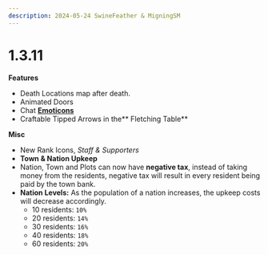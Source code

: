 ```yaml
---
description: 2024-05-24 SwineFeather & MigningSM
---
```


# 1.3.11

**Features**

* Death Locations map after death.
* Animated Doors
* Chat [**Emoticons**](https://wiki.nordics.world/additional-guides-and-commands/others/chat-emoticons)
* Craftable Tipped Arrows in the\*\* Fletching Table\*\*

**Misc**

* New Rank Icons, _Staff & Supporters_
* **Town & Nation Upkeep**
* Nation, Town and Plots can now have **negative tax**, instead of taking money from the residents, negative tax will result in every resident being paid by the town bank.
* **Nation Levels:** As the population of a nation increases, the upkeep costs will decrease accordingly.
  * 10 residents: `10%`
  * 20 residents: `14%`
  * 30 residents: `16%`
  * 40 residents: `18%`
  * 60 residents: `20%`
